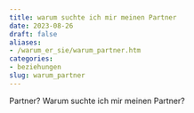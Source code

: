```yaml
---
title: warum suchte ich mir meinen Partner
date: 2023-08-26
draft: false
aliases:
- /warum_er_sie/warum_partner.htm
categories:
- beziehungen
slug: warum_partner
---
```

Partner?
Warum suchte ich mir meinen
Partner?
